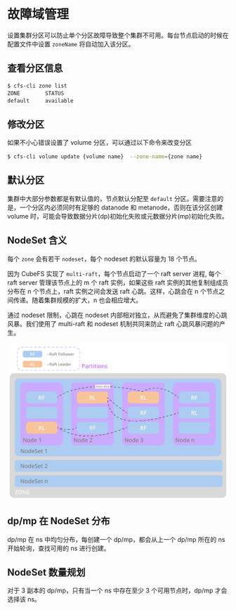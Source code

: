 # 故障域管理

设置集群分区可以防止单个分区故障导致整个集群不可用。每台节点启动的时候在配置文件中设置 `zoneName` 将自动加入该分区。

## 查看分区信息

``` bash
$ cfs-cli zone list
ZONE        STATUS    
default     available
```

## 修改分区 

如果不小心错误设置了 volume 分区，可以通过以下命令来改变分区

``` bash
$ cfs-cli volume update {volume name}  --zone-name={zone name}
```

## 默认分区

集群中大部分参数都是有默认值的，节点默认分配至 `default` 分区。需要注意的是，一个分区内必须同时有足够的 datanode 和 metanode，否则在该分区创建 volume 时，可能会导致数据分片(dp)初始化失败或元数据分片(mp)初始化失败。

## NodeSet 含义

每个 `zone` 会有若干 `nodeset`，每个 nodeset 的默认容量为 18 个节点。

因为 CubeFS 实现了 `multi-raft`，每个节点启动了一个 raft server 进程, 每个 raft server 管理该节点上的 m 个 raft 实例，如果这些 raft 实例的其他复制组成员分布在 n 个节点上，raft 实例之间会发送 raft 心跳。这样，心跳会在 n 个节点之间传递。随着集群规模的扩大，n 也会相应增大。

通过 nodeset 限制，心跳在 nodeset 内部相对独立，从而避免了集群维度的心跳风暴。我们使用了 multi-raft 和 nodeset 机制共同来防止 raft 心跳风暴问题的产生。

![nodeset](../pic/nodeset.png)

## dp/mp 在 NodeSet 分布

dp/mp 在 ns 中均匀分布，每创建一个 dp/mp，都会从上一个 dp/mp 所在的 ns 开始轮询，查找可用的 ns 进行创建。

## NodeSet 数量规划

对于 3 副本的 dp/mp，只有当一个 ns 中存在至少 3 个可用节点时，dp/mp 才会选择该 ns。